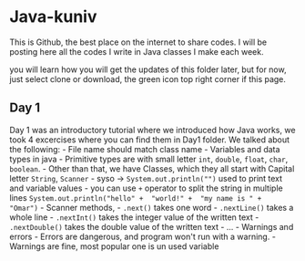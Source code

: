 # Java-kuniv
This is Github, the best place on the internet to share codes. I will be posting here all the codes I write in Java classes I make each week. 

you will learn how you will get the updates of this folder later, but for now, just select clone or download, the green icon top right corner if this page. 

## Day 1
Day 1 was an introductory tutorial where we introduced how Java works, we took 4 excercises where you can find them in Day1 folder. 
We talked about the following: 
    - File name should match class name 
    - Variables and data types in java 
    - Primitive types are with small letter `int`, `double`, `float`, `char`, `boolean`. 
    - Other than that, we have Classes, which they all start with Capital letter `String`, `Scanner` 
    - syso -> `System.out.println("")` used to print text and variable values 
    - you can use `+` operator to split the string in multiple lines 
    ```System.out.println("hello" + 
                            "world!" + 
                            "my name is " + 
                            "Omar")```
    - Scanner methods, 
      - `.next()` takes one word 
      - `.nextLine()` takes a whole line
      - `.nextInt()` takes the integer value of the written text 
      - `.nextDouble()` takes the double value of the written text
      - ... 
    - Warnings and errors
      - Errors are dangerous, and program won't run with a warning. 
      - Warnings are fine, most popular one is un used variable
 
